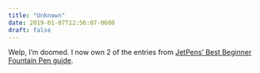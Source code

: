 ```yaml
---
title: "Unknown"
date: 2019-01-07T12:56:07-0600
draft: false
---
```


Welp, I’m doomed. I now own 2 of the entries from [JetPens’ Best Beginner Fountain Pen guide](https://www.jetpens.com/blog/the-best-beginner-fountain-pens/pt/862).
